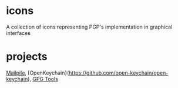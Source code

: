 icons
=====

A collection of icons representing PGP's implementation in graphical interfaces


projects
========
[Mailpile](https://github.com/pagekite/Mailpile), [OpenKeychain}(https://github.com/open-keychain/open-keychain), [GPG Tools](https://github.com/GPGTools)